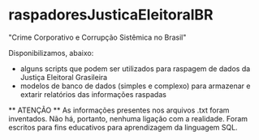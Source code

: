 # raspadoresJusticaEleitoralBR

"Crime Corporativo e Corrupção Sistêmica no Brasil"

Disponibilizamos, abaixo:
- alguns scripts que podem ser utilizados para raspagem de dados da Justiça Eleitoral Grasileira
- modelos de banco de dados (simples e complexo) para armazenar e extarir relatórios das informações raspadas

** ATENÇÃO **
As informações presentes nos arquivos .txt foram inventados. Não há, portanto, nenhuma ligação com a realidade. Foram escritos para fins educativos para aprendizagem da linguagem SQL.
